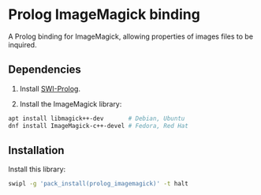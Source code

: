 # Prolog ImageMagick binding

A Prolog binding for ImageMagick, allowing properties of images files
to be inquired.

## Dependencies

  1. Install [SWI-Prolog](https://www.swi-prolog.org).

  2. Install the ImageMagick library:

```sh
apt install libmagick++-dev       # Debian, Ubuntu
dnf install ImageMagick-c++-devel # Fedora, Red Hat
```

## Installation

Install this library:

```sh
swipl -g 'pack_install(prolog_imagemagick)' -t halt
```
